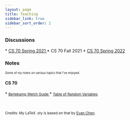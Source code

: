 ```yaml
---
layout: page
title: Teaching
sidebar_link: true
sidebar_sort_order: 2
---
```



<h3>Discussions</h3>
* <a href='/teaching/sp21cs70'> CS 70 Spring 2021 </a>
* CS 70 Fall 2021
* <a href='/teaching/sp22cs70'> CS 70 Spring 2022 </a>




<h3>Notes</h3>
<!--- <p> Note: Still under construction. </p> -->

<small><small>Some of my notes on various topics that I've enjoyed.</small></small>

<h4>CS 70</h4>
* <small><a href='/assets/pdfs/cs70/BWGuide.pdf'> Berlekamp Welch Guide </a></small>
* <small><a href='/assets/pdfs/cs70/RVs.pdf'> Table of Random Variables </a></small>




<br>
<br>
<br>

<small> Credits: My LaTeX .sty is based on that by <a href="https://web.evanchen.cc/FAQs/school.html">Evan Chen</a>. </small>
